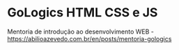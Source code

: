 # GoLogics HTML CSS e JS
Mentoria de introdução ao desenvolvimento WEB - https://abilioazevedo.com.br/en/posts/mentoria-gologics
